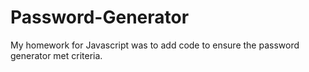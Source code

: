 # Password-Generator
My homework for Javascript was to add code to ensure the password generator met criteria. 
